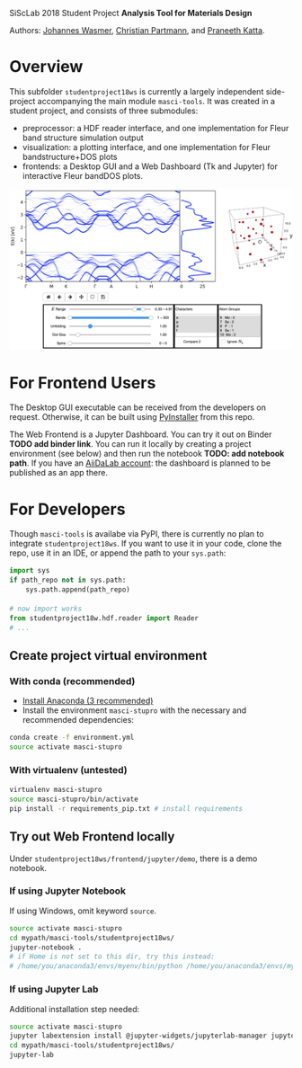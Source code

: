 
SiScLab 2018 Student Project **Analysis Tool for Materials Design**

Authors: [Johannes Wasmer](https://github.com/Irratzo), [Christian Partmann](https://github.com/ChristianPartmann), and [Praneeth Katta](https://github.com/PraneethKatta).

# Overview
This subfolder `studentproject18ws` is currently a largely independent side-project accompanying the main module `masci-tools`. It was created in a student project, and consists of three submodules:
  * preprocessor: a HDF reader interface, and one implementation for Fleur band structure simulation output
  * visualization: a plotting interface, and one implementation for Fleur bandstructure+DOS plots
  * frontends: a Desktop GUI and a Web Dashboard (Tk and Jupyter) for interactive Fleur bandDOS plots.
  

![](./readme/web_frontend.png)

# For Frontend Users
The Desktop GUI executable can be received from the developers on request. Otherwise, it can be built using [PyInstaller](https://www.pyinstaller.org/) from this repo.

The Web Frontend is a Jupyter Dashboard. You can try it out on Binder **TODO add binder link**. You can run it locally by creating a project environment (see below) and then run the notebook **TODO: add notebook path**. If you have an [AiiDaLab account](https://aiidalab.materialscloud.org/hub/login): the dashboard is planned to be published as an app there.

# For Developers

Though `masci-tools` is availabe via PyPI, there is currently no plan to integrate `studentproject18ws`. If you want to use it in your code, clone the repo, use it in an IDE, or append the path to your `sys.path`:

``` python
import sys
if path_repo not in sys.path:
    sys.path.append(path_repo)
    
# now import works
from studentproject18w.hdf.reader import Reader
# ...
```

## Create project virtual environment
### With conda (recommended)
- [Install Anaconda (3 recommended)](https://www.anaconda.com/download)
- Install the environment `masci-stupro` with the necessary and recommended dependencies:
```bash
conda create -f environment.yml
source activate masci-stupro
```
### With virtualenv (untested)
```bash
virtualenv masci-stupro
source masci-stupro/bin/activate
pip install -r requirements_pip.txt # install requirements
```

## Try out Web Frontend locally

Under `studentproject18ws/frontend/jupyter/demo`, there is a demo notebook.

### If using Jupyter Notebook
If using Windows, omit keyword `source`.
```bash
source activate masci-stupro
cd mypath/masci-tools/studentproject18ws/
jupyter-notebook .
# if Home is not set to this dir, try this instead:
# /home/you/anaconda3/envs/myenv/bin/python /home/you/anaconda3/envs/myenv/bin/jupyter-notebook .
```
### If using Jupyter Lab
Additional installation step needed:
```bash
source activate masci-stupro
jupyter labextension install @jupyter-widgets/jupyterlab-manager jupyter-matplotlib ipyvolume
cd mypath/masci-tools/studentproject18ws/
jupyter-lab
```





